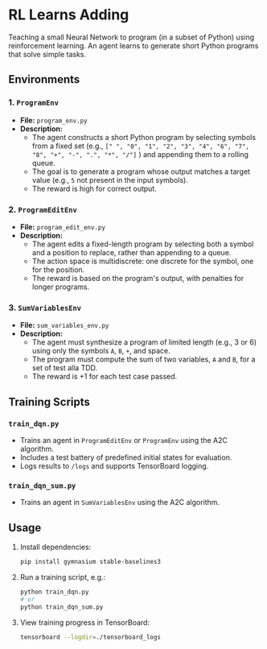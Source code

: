# RL Learns Adding

Teaching a small Neural Network to program (in a subset of Python) using reinforcement learning.
An agent learns to generate short Python programs that solve simple tasks.

## Environments

### 1. `ProgramEnv`

- **File:** `program_env.py`
- **Description:**
  - The agent constructs a short Python program by selecting symbols from a fixed set (e.g., `[" ", "0", "1", "2", "3", "4", "6", "7", "8", "+", "-", ".", "*", "/"]` ) and appending them to a rolling queue.
  - The goal is to generate a program whose output matches a target value (e.g., `5` not present in the input symbols).
  - The reward is high for correct output.

### 2. `ProgramEditEnv`

- **File:** `program_edit_env.py`
- **Description:**
  - The agent edits a fixed-length program by selecting both a symbol and a position to replace, rather than appending to a queue.
  - The action space is multidiscrete: one discrete for the symbol, one for the position.
  - The reward is based on the program's output, with penalties for longer programs.

### 3. `SumVariablesEnv`

- **File:** `sum_variables_env.py`
- **Description:**
  - The agent must synthesize a program of limited length (e.g., 3 or 6) using only the symbols `A`, `B`, `+`, and space.
  - The program must compute the sum of two variables, `A` and `B`, for a set of test alla TDD.
  - The reward is +1 for each test case passed.

## Training Scripts

### `train_dqn.py`

- Trains an agent in `ProgramEditEnv` or `ProgramEnv` using the A2C algorithm.
- Includes a test battery of predefined initial states for evaluation.
- Logs results to `/logs` and supports TensorBoard logging.

### `train_dqn_sum.py`

- Trains an agent in `SumVariablesEnv` using the A2C algorithm.

## Usage

1. Install dependencies:
   ```sh
   pip install gymnasium stable-baselines3
   ```
2. Run a training script, e.g.:
   ```sh
   python train_dqn.py
   # or
   python train_dqn_sum.py
   ```
3. View training progress in TensorBoard:
   ```sh
   tensorboard --logdir=./tensorboard_logs
   ```
